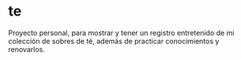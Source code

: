 ﻿# te
Proyecto personal, para mostrar y tener un registro entretenido de mi colección de sobres de té, además de practicar conocimientos y renovarlos.